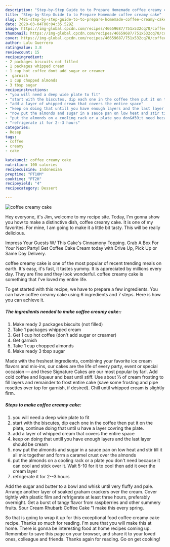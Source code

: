 ```yaml
---
description: "Step-by-Step Guide to to Prepare Homemade coffee creamy cake"
title: "Step-by-Step Guide to to Prepare Homemade coffee creamy cake"
slug: 7481-step-by-step-guide-to-to-prepare-homemade-coffee-creamy-cake
date: 2020-03-04T00:04:35.529Z
image: https://img-global.cpcdn.com/recipes/46659687/751x532cq70/coffee-creamy-cake-recipe-main-photo.jpg
thumbnail: https://img-global.cpcdn.com/recipes/46659687/751x532cq70/coffee-creamy-cake-recipe-main-photo.jpg
cover: https://img-global.cpcdn.com/recipes/46659687/751x532cq70/coffee-creamy-cake-recipe-main-photo.jpg
author: Lulu Guerrero
ratingvalue: 3.8
reviewcount: 15
recipeingredient:
- 2 packages biscuits not filled
- 1 packages whipped cream
- 1 cup hot coffee dont add sugar or creamer
-  garnish
- 1 cup chopped almonds
- 3 tbsp sugar
recipeinstructions:
- "you will need a deep wide plate to fit"
- "start with the biscutes, dip each one in the coffee then put it on the plate, continue doing that until u have a layer covring the plate."
- "add a layer of whipped cream that covers the entire space"
- "keep on doing that untill you have enough layers and the last layer should be cream"
- "now put the almonds and sugar in a sauce pan on low heat and stir till it all mix together and form a caramel crust over the almonds"
- "put the almonds on a cooling rack or a plate you don&#39;t need because it can cool and stick over it. Wait 5-10 for it to cool then add it over the cream layer"
- "refrigerate it for 2--3 hours"
categories:
- Resep
tags:
- coffee
- creamy
- cake

katakunci: coffee creamy cake
nutrition: 100 calories
recipecuisine: Indonesian
preptime: "PT10M"
cooktime: "PT2H"
recipeyield: "4"
recipecategory: Dessert

---
```



![coffee creamy cake](https://img-global.cpcdn.com/recipes/46659687/751x532cq70/coffee-creamy-cake-recipe-main-photo.jpg)

Hey everyone, it's Jim, welcome to my recipe site. Today, I'm gonna show you how to make a distinctive dish, coffee creamy cake. It is one of my favorites. For mine, I am going to make it a little bit tasty. This will be really delicious.

Impress Your Guests W/ This Cake&#39;s Cinnamony Topping. Grab A Box For Your Next Party! Get Coffee Cake Cream today with Drive Up, Pick Up or Same Day Delivery.

coffee creamy cake is one of the most popular of recent trending meals on earth. It's easy, it's fast, it tastes yummy. It is appreciated by millions every day. They are fine and they look wonderful. coffee creamy cake is something that I've loved my entire life.


To get started with this recipe, we have to prepare a few ingredients. You can have coffee creamy cake using 6 ingredients and 7 steps. Here is how you can achieve it.

##### The ingredients needed to make coffee creamy cake::

1. Make ready 2 packages biscuits (not filled)
1. Take 1 packages whipped cream
1. Get 1 cup hot coffee (don&#39;t add sugar or creamer)
1. Get  garnish
1. Take 1 cup chopped almonds
1. Make ready 3 tbsp sugar


Made with the freshest ingredients, combining your favorite ice cream flavors and mix-ins, our cakes are the life of every party, event or special occasion — and these Signature Cakes are our most popular by far!. Add cold coffee and liqueur and beat until stiff. Use about ⅓ of cream frosting to fill layers and remainder to frost entire cake (save some frosting and pipe rosettes over top for garnish, if desired). Chill until whipped cream is slightly firm. 

##### Steps to make coffee creamy cake:

1. you will need a deep wide plate to fit
1. start with the biscutes, dip each one in the coffee then put it on the plate, continue doing that until u have a layer covring the plate.
1. add a layer of whipped cream that covers the entire space
1. keep on doing that untill you have enough layers and the last layer should be cream
1. now put the almonds and sugar in a sauce pan on low heat and stir till it all mix together and form a caramel crust over the almonds
1. put the almonds on a cooling rack or a plate you don&#39;t need because it can cool and stick over it. Wait 5-10 for it to cool then add it over the cream layer
1. refrigerate it for 2--3 hours


Add the sugar and butter to a bowl and whisk until very fluffy and pale. Arrange another layer of soaked graham crackers over the cream. Cover tightly with plastic film and refrigerate at least three hours, preferably overnight. Get a burst of tangy flavor from raspberries and other summery fruits. Sour Cream Rhubarb Coffee Cake &#34;I make this every spring. 

So that is going to wrap it up for this exceptional food coffee creamy cake recipe. Thanks so much for reading. I'm sure that you will make this at home. There is gonna be interesting food at home recipes coming up. Remember to save this page on your browser, and share it to your loved ones, colleague and friends. Thanks again for reading. Go on get cooking!
